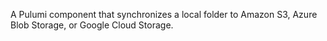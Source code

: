 A Pulumi component that synchronizes a local folder to Amazon S3, Azure Blob Storage, or Google Cloud Storage.
